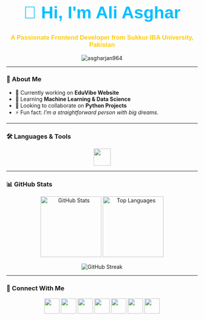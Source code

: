 <!-- Animated Heading -->
<h1 align="center" style="font-family: 'Poppins', sans-serif; font-size: 45px; color: #00bfff; white-space: nowrap; overflow: hidden;">
  <span style="display: inline-block; animation: slideText 8s linear infinite;">👋 Hi, I'm Ali Asghar</span>
</h1>



<h3 align="center" style="color: #ffcc00; font-family: 'Trebuchet MS', sans-serif;">A Passionate Frontend Developer from Sukkur IBA University, Pakistan</h3>

<p align="center">
  <img src="https://komarev.com/ghpvc/?username=asgharjan964&label=Profile%20views&color=ff69b4&style=flat" alt="asgharjan964" />
</p>

---

### 🚀 About Me
- 🔭 Currently working on **EduVibe Website**  
- 🌱 Learning **Machine Learning & Data Science**  
- 👯 Looking to collaborate on **Python Projects**  
- ⚡ Fun fact: *I’m a straightforward person with big dreams.*

---

### 🛠️ Languages & Tools
<p align="center">
  <a href="#"><img src="https://skillicons.dev/icons?i=html,css,cpp,java,mysql,python,photoshop" height="45"/></a>
</p>

---

### 📊 GitHub Stats
<p align="center">
  <img src="https://github-readme-stats.vercel.app/api?username=asgharjan964&show_icons=true&theme=tokyonight" alt="GitHub Stats" height="160"/>
  <img src="https://github-readme-stats.vercel.app/api/top-langs?username=asgharjan964&show_icons=true&layout=compact&theme=tokyonight" alt="Top Languages" height="160"/>
</p>

<p align="center">
  <img src="https://github-readme-streak-stats.herokuapp.com/?user=asgharjan964&theme=tokyonight" alt="GitHub Streak" />
</p>

---

### 🤝 Connect With Me
<p align="center">
  <a href="https://twitter.com/asthetic_asghar" target="_blank"><img src="https://cdn-icons-png.flaticon.com/512/733/733579.png" height="40"/></a>
  <a href="https://linkedin.com/in/ali-asghar-mahar-1706b4274" target="_blank"><img src="https://cdn-icons-png.flaticon.com/512/3536/3536505.png" height="40"/></a>
  <a href="https://kaggle.com/aliasgharmahar" target="_blank"><img src="https://cdn.iconscout.com/icon/free/png-256/free-kaggle-3628867-3030003.png" height="40"/></a>
  <a href="https://www.facebook.com/asgharjan964" target="_blank"><img src="https://cdn-icons-png.flaticon.com/512/733/733547.png" height="40"/></a>
  <a href="https://www.instagram.com/aesthetic._.asghar/" target="_blank"><img src="https://cdn-icons-png.flaticon.com/512/2111/2111463.png" height="40"/></a>
  <a href="https://www.youtube.com/c/asghajan964" target="_blank"><img src="https://cdn-icons-png.flaticon.com/512/1384/1384060.png" height="40"/></a>
  <a href="https://wa.me/923053361964" target="_blank"><img src="https://cdn-icons-png.flaticon.com/512/733/733585.png" height="40"/></a>
</p>
